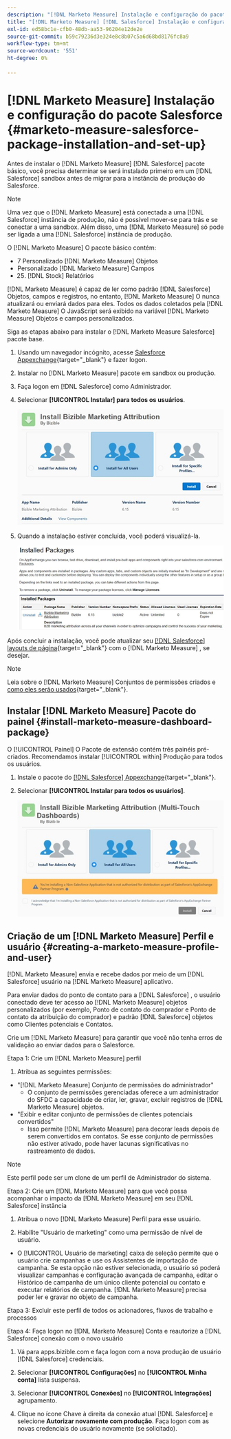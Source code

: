 ```yaml
---
description: "[!DNL Marketo Measure] Instalação e configuração do pacote Salesforce - [!DNL Marketo Measure] - Documentação do produto"
title: "[!DNL Marketo Measure] [!DNL Salesforce] Instalação e configuração do pacote"
exl-id: ed58bc1e-cfb0-48db-aa53-96204e12de2e
source-git-commit: b59c79236d3e324e8c8b07c5a6d68bd8176fc8a9
workflow-type: tm+mt
source-wordcount: '551'
ht-degree: 0%

---
```


# [!DNL Marketo Measure] Instalação e configuração do pacote Salesforce {#marketo-measure-salesforce-package-installation-and-set-up}

Antes de instalar o [!DNL Marketo Measure] [!DNL Salesforce] pacote básico, você precisa determinar se será instalado primeiro em um [!DNL Salesforce] sandbox antes de migrar para a instância de produção do Salesforce.

>[!NOTE]
>
>Uma vez que o [!DNL Marketo Measure] está conectada a uma [!DNL Salesforce] instância de produção, não é possível mover-se para trás e se conectar a uma sandbox. Além disso, uma [!DNL Marketo Measure] só pode ser ligada a uma [!DNL Salesforce] instância de produção.

O [!DNL Marketo Measure] O pacote básico contém:

* 7 Personalizado [!DNL Marketo Measure] Objetos
* Personalizado [!DNL Marketo Measure] Campos
* 25. [!DNL Stock] Relatórios

[!DNL Marketo Measure] é capaz de ler como padrão [!DNL Salesforce] Objetos, campos e registros, no entanto, [!DNL Marketo Measure] O nunca atualizará ou enviará dados para eles. Todos os dados coletados pela [!DNL Marketo Measure] O JavaScript será exibido na variável [!DNL Marketo Measure] Objetos e campos personalizados.

Siga as etapas abaixo para instalar o [!DNL Marketo Measure Salesforce] pacote base.

1. Usando um navegador incógnito, acesse [Salesforce Appexchange](https://appexchange.salesforce.com/appxListingDetail?listingId=a0N3000000B3KLuEAN){target=&quot;_blank&quot;} e fazer logon.

1. Instalar no [!DNL Marketo Measure] pacote em sandbox ou produção.

1. Faça logon em [!DNL Salesforce] como Administrador.

1. Selecionar **[!UICONTROL Instalar] para todos os usuários**.

   ![](assets/marketo-measure-salesforce-package-installation-and-set-up-1.png)

1. Quando a instalação estiver concluída, você poderá visualizá-la.

   ![](assets/marketo-measure-salesforce-package-installation-and-set-up-2.png)

Após concluir a instalação, você pode atualizar seu [[!DNL Salesforce] layouts de página](/help/configuration-and-setup/marketo-measure-and-salesforce/page-layout-instructions.md){target=&quot;_blank&quot;} com o [!DNL Marketo Measure] , se desejar.

>[!NOTE]
>
>Leia sobre o [!DNL Marketo Measure] Conjuntos de permissões criados e [como eles serão usados](/help/configuration-and-setup/marketo-measure-and-salesforce/marketo-measure-permission-sets.md){target=&quot;_blank&quot;}.

## Instalar [!DNL Marketo Measure] Pacote do painel {#install-marketo-measure-dashboard-package}

O [!UICONTROL Painel] O Pacote de extensão contém três painéis pré-criados. Recomendamos instalar [!UICONTROL within] Produção para todos os usuários.

1. Instale o pacote do [[!DNL Salesforce] Appexchange](https://login.salesforce.com/packaging/installPackage.apexp?p0=04t610000001jI6){target=&quot;_blank&quot;}.

1. Selecionar **[!UICONTROL Instalar para todos os usuários]**.

   ![](assets/marketo-measure-salesforce-package-installation-and-set-up-3.png)

## Criação de um [!DNL Marketo Measure] Perfil e usuário {#creating-a-marketo-measure-profile-and-user}

[!DNL Marketo Measure] envia e recebe dados por meio de um [!DNL Salesforce] usuário na [!DNL Marketo Measure] aplicativo.

Para enviar dados do ponto de contato para a [!DNL Salesforce] , o usuário conectado deve ter acesso ao [!DNL Marketo Measure] objetos personalizados (por exemplo, Ponto de contato do comprador e Ponto de contato da atribuição do comprador) e padrão [!DNL Salesforce] objetos como Clientes potenciais e Contatos.

Crie um [!DNL Marketo Measure] para garantir que você não tenha erros de validação ao enviar dados para o Salesforce.

Etapa 1: Crie um [!DNL Marketo Measure] perfil

1. Atribua as seguintes permissões:

* &quot;[!DNL Marketo Measure] Conjunto de permissões do administrador&quot;
   * O conjunto de permissões gerenciadas oferece a um administrador do SFDC a capacidade de criar, ler, gravar, excluir registros de [!DNL Marketo Measure] objetos.
* &quot;Exibir e editar conjunto de permissões de clientes potenciais convertidos&quot;
   * Isso permite [!DNL Marketo Measure] para decorar leads depois de serem convertidos em contatos. Se esse conjunto de permissões não estiver ativado, pode haver lacunas significativas no rastreamento de dados.

>[!NOTE]
>
>Este perfil pode ser um clone de um perfil de Administrador do sistema.

Etapa 2: Crie um [!DNL Marketo Measure] para que você possa acompanhar o impacto da [!DNL Marketo Measure] em seu [!DNL Salesforce] instância

1. Atribua o novo [!DNL Marketo Measure] Perfil para esse usuário.

1. Habilite &quot;Usuário de marketing&quot; como uma permissão de nível de usuário.

* O [!UICONTROL Usuário de marketing] caixa de seleção permite que o usuário crie campanhas e use os Assistentes de importação de campanha. Se esta opção não estiver selecionada, o usuário só poderá visualizar campanhas e configuração avançada de campanha, editar o Histórico de campanha de um único cliente potencial ou contato e executar relatórios de campanha. [!DNL Marketo Measure] precisa poder ler e gravar no objeto de campanha.

Etapa 3: Excluir este perfil de todos os acionadores, fluxos de trabalho e processos

Etapa 4: Faça logon no [!DNL Marketo Measure] Conta e reautorize a [!DNL Salesforce] conexão com o novo usuário

1. Vá para apps.bizible.com e faça logon com a nova produção de usuário [!DNL Salesforce] credenciais.

1. Selecionar **[!UICONTROL Configurações]** no **[!UICONTROL Minha conta]** lista suspensa.

1. Selecionar **[!UICONTROL Conexões]** no **[!UICONTROL Integrações]** agrupamento.

1. Clique no ícone Chave à direita da conexão atual [!DNL Salesforce] e selecione **Autorizar novamente com produção**. Faça logon com as novas credenciais do usuário novamente (se solicitado).

